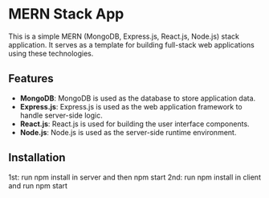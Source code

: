 # MERN Stack App

This is a simple MERN (MongoDB, Express.js, React.js, Node.js) stack application. It serves as a template for building full-stack web applications using these technologies.

## Features

- **MongoDB**: MongoDB is used as the database to store application data.
- **Express.js**: Express.js is used as the web application framework to handle server-side logic.
- **React.js**: React.js is used for building the user interface components.
- **Node.js**: Node.js is used as the server-side runtime environment.

## Installation

1st: run npm install in server and then npm start
2nd: run npm install in client and run npm start
